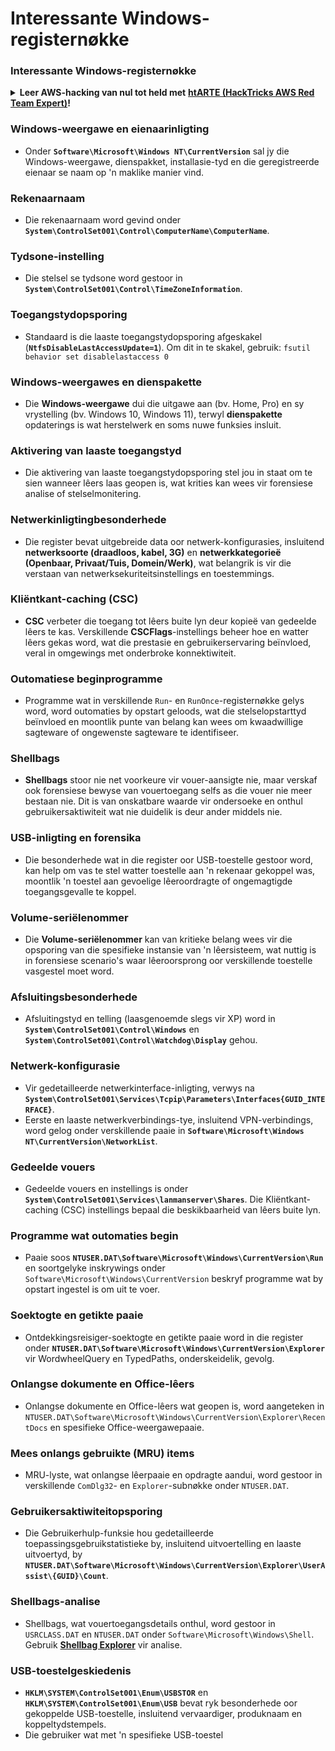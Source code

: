 # Interessante Windows-registernøkke

### Interessante Windows-registernøkke

<details>

<summary><strong>Leer AWS-hacking van nul tot held met</strong> <a href="https://training.hacktricks.xyz/courses/arte"><strong>htARTE (HackTricks AWS Red Team Expert)</strong></a><strong>!</strong></summary>

Ander maniere om HackTricks te ondersteun:

* As jy wil sien dat jou **maatskappy geadverteer word in HackTricks** of **HackTricks aflaai in PDF-formaat**, kyk na die [**SUBSCRIPTION PLANS**](https://github.com/sponsors/carlospolop)!
* Kry die [**amptelike PEASS & HackTricks swag**](https://peass.creator-spring.com)
* Ontdek [**The PEASS Family**](https://opensea.io/collection/the-peass-family), ons versameling eksklusiewe [**NFTs**](https://opensea.io/collection/the-peass-family)
* **Sluit aan by die** 💬 [**Discord-groep**](https://discord.gg/hRep4RUj7f) of die [**telegram-groep**](https://t.me/peass) of **volg** ons op **Twitter** 🐦 [**@hacktricks_live**](https://twitter.com/hacktricks_live)**.**
* **Deel jou hacking-truuks deur PR's in te dien by die** [**HackTricks**](https://github.com/carlospolop/hacktricks) en [**HackTricks Cloud**](https://github.com/carlospolop/hacktricks-cloud) GitHub-opslagplekke.

</details>


### **Windows-weergawe en eienaarinligting**
- Onder **`Software\Microsoft\Windows NT\CurrentVersion`** sal jy die Windows-weergawe, dienspakket, installasie-tyd en die geregistreerde eienaar se naam op 'n maklike manier vind.

### **Rekenaarnaam**
- Die rekenaarnaam word gevind onder **`System\ControlSet001\Control\ComputerName\ComputerName`**.

### **Tydsone-instelling**
- Die stelsel se tydsone word gestoor in **`System\ControlSet001\Control\TimeZoneInformation`**.

### **Toegangstydopsporing**
- Standaard is die laaste toegangstydopsporing afgeskakel (**`NtfsDisableLastAccessUpdate=1`**). Om dit in te skakel, gebruik:
`fsutil behavior set disablelastaccess 0`

### Windows-weergawes en dienspakette
- Die **Windows-weergawe** dui die uitgawe aan (bv. Home, Pro) en sy vrystelling (bv. Windows 10, Windows 11), terwyl **dienspakette** opdaterings is wat herstelwerk en soms nuwe funksies insluit.

### Aktivering van laaste toegangstyd
- Die aktivering van laaste toegangstydopsporing stel jou in staat om te sien wanneer lêers laas geopen is, wat krities kan wees vir forensiese analise of stelselmonitering.

### Netwerkinligtingbesonderhede
- Die register bevat uitgebreide data oor netwerk-konfigurasies, insluitend **netwerksoorte (draadloos, kabel, 3G)** en **netwerkkategorieë (Openbaar, Privaat/Tuis, Domein/Werk)**, wat belangrik is vir die verstaan van netwerksekuriteitsinstellings en toestemmings.

### Kliëntkant-caching (CSC)
- **CSC** verbeter die toegang tot lêers buite lyn deur kopieë van gedeelde lêers te kas. Verskillende **CSCFlags**-instellings beheer hoe en watter lêers gekas word, wat die prestasie en gebruikerservaring beïnvloed, veral in omgewings met onderbroke konnektiwiteit.

### Outomatiese beginprogramme
- Programme wat in verskillende `Run`- en `RunOnce`-registernøkke gelys word, word outomaties by opstart geloods, wat die stelselopstarttyd beïnvloed en moontlik punte van belang kan wees om kwaadwillige sagteware of ongewenste sagteware te identifiseer.

### Shellbags
- **Shellbags** stoor nie net voorkeure vir vouer-aansigte nie, maar verskaf ook forensiese bewyse van vouertoegang selfs as die vouer nie meer bestaan nie. Dit is van onskatbare waarde vir ondersoeke en onthul gebruikersaktiwiteit wat nie duidelik is deur ander middels nie.

### USB-inligting en forensika
- Die besonderhede wat in die register oor USB-toestelle gestoor word, kan help om vas te stel watter toestelle aan 'n rekenaar gekoppel was, moontlik 'n toestel aan gevoelige lêeroordragte of ongemagtigde toegangsgevalle te koppel.

### Volume-seriëlenommer
- Die **Volume-seriëlenommer** kan van kritieke belang wees vir die opsporing van die spesifieke instansie van 'n lêersisteem, wat nuttig is in forensiese scenario's waar lêeroorsprong oor verskillende toestelle vasgestel moet word.

### **Afsluitingsbesonderhede**
- Afsluitingstyd en telling (laasgenoemde slegs vir XP) word in **`System\ControlSet001\Control\Windows`** en **`System\ControlSet001\Control\Watchdog\Display`** gehou.

### **Netwerk-konfigurasie**
- Vir gedetailleerde netwerkinterface-inligting, verwys na **`System\ControlSet001\Services\Tcpip\Parameters\Interfaces{GUID_INTERFACE}`**.
- Eerste en laaste netwerkverbindings-tye, insluitend VPN-verbindings, word gelog onder verskillende paaie in **`Software\Microsoft\Windows NT\CurrentVersion\NetworkList`**.

### **Gedeelde vouers**
- Gedeelde vouers en instellings is onder **`System\ControlSet001\Services\lanmanserver\Shares`**. Die Kliëntkant-caching (CSC) instellings bepaal die beskikbaarheid van lêers buite lyn.

### **Programme wat outomaties begin**
- Paaie soos **`NTUSER.DAT\Software\Microsoft\Windows\CurrentVersion\Run`** en soortgelyke inskrywings onder `Software\Microsoft\Windows\CurrentVersion` beskryf programme wat by opstart ingestel is om uit te voer.

### **Soektogte en getikte paaie**
- Ontdekkingsreisiger-soektogte en getikte paaie word in die register onder **`NTUSER.DAT\Software\Microsoft\Windows\CurrentVersion\Explorer`** vir WordwheelQuery en TypedPaths, onderskeidelik, gevolg.

### **Onlangse dokumente en Office-lêers**
- Onlangse dokumente en Office-lêers wat geopen is, word aangeteken in `NTUSER.DAT\Software\Microsoft\Windows\CurrentVersion\Explorer\RecentDocs` en spesifieke Office-weergawepaaie.

### **Mees onlangs gebruikte (MRU) items**
- MRU-lyste, wat onlangse lêerpaaie en opdragte aandui, word gestoor in verskillende `ComDlg32`- en `Explorer`-subnøkke onder `NTUSER.DAT`.

### **Gebruikersaktiwiteitopsporing**
- Die Gebruikerhulp-funksie hou gedetailleerde toepassingsgebruikstatistieke by, insluitend uitvoertelling en laaste uitvoertyd, by **`NTUSER.DAT\Software\Microsoft\Windows\CurrentVersion\Explorer\UserAssist\{GUID}\Count`**.

### **Shellbags-analise**
- Shellbags, wat vouertoegangsdetails onthul, word gestoor in `USRCLASS.DAT` en `NTUSER.DAT` onder `Software\Microsoft\Windows\Shell`. Gebruik **[Shellbag Explorer](https://ericzimmerman.github.io/#!index.md)** vir analise.

### **USB-toestelgeskiedenis**
- **`HKLM\SYSTEM\ControlSet001\Enum\USBSTOR`** en **`HKLM\SYSTEM\ControlSet001\Enum\USB`** bevat ryk besonderhede oor gekoppelde USB-toestelle, insluitend vervaardiger, produknaam en koppeltydstempels.
- Die gebruiker wat met 'n spesifieke USB-toestel

